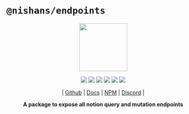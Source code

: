 # `@nishans/endpoints`

<p align="center">
  <img width="125" src="https://github.com/Devorein/Nishan/blob/master/docs/static/img/endpoints/logo.svg"/>
</p>

<p align="center">
  <img src="https://img.shields.io/bundlephobia/minzip/@nishans/endpoints?label=minzipped&style=flat&color=%23bb0a1e"/>
  <img src="https://img.shields.io/npm/dw/@nishans/endpoints?style=flat&color=orange"/>
  <img src="https://img.shields.io/github/issues/devorein/nishan/@nishans/endpoints?color=yellow"/>
  <img src="https://img.shields.io/npm/v/@nishans/endpoints?color=%2303C04A"/>
  <img src="https://img.shields.io/codecov/c/github/devorein/Nishan?flag=endpoints&color=blue"/>
  <img src="https://img.shields.io/librariesio/release/npm/@nishans/endpoints?color=%234B0082">
</p>

<p align="center">
  | <a href="https://github.com/Devorein/Nishan/tree/master/packages/endpoints">Github</a> |
  <a href="https://nishan-docs.netlify.app/docs/endpoints/">Docs</a> |
  <a href="https://www.npmjs.com/package/@nishans/endpoints">NPM</a> |
  <a href="https://discord.com/invite/SpwHCz8ysx">Discord</a> |
</p>

<p align="center"><b>
A package to expose all notion query and mutation endpoints</b></p>
